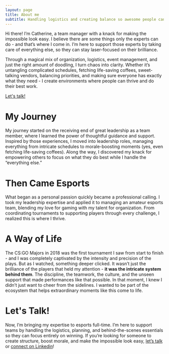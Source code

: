 ```yaml
---
layout: page
title: About me
subtitle: Handling logistics and creating balance so awesome people can focus on being brilliant at what they do best
---
```


Hi there! I’m Catherine, a team manager with a knack for making the impossible look easy. I believe there are some things only the experts can do - and that’s where I come in. I’m here to support those experts by taking care of everything else, so they can stay laser-focused on their brilliance.

Through a magical mix of organization, logistics, event management, and just the right amount of doodling, I turn chaos into clarity. Whether it’s untangling complicated schedules, fetching life-saving coffees, sweet-talking vendors, balancing priorities, and making sure everyone has exactly what they need - I create environments where people can thrive and do their best work.

[Let's talk!](mailto:catherine.ballarin@proton.me)

# My Journey
My journey started on the receiving end of great leadership as a team member, where I learned the power of thoughtful guidance and support. Inspired by those experiences, I moved into leadership roles, managing everything from intricate schedules to morale-boosting moments (yes, even fetching life-saving coffees). Along the way, I discovered my knack for empowering others to focus on what they do best while I handle the “everything else.”

# Then Came Esports
What began as a personal passion quickly became a professional calling. I took my leadership expertise and applied it to managing an amateur esports team, blending my love for gaming with my talent for organization. From coordinating tournaments to supporting players through every challenge, I realized this is where I thrive.

# A Way of Life
The CS:GO Majors in 2018 was the first tournament I saw from start to finish - and I was completely captivated by the intensity and precision of the plays. But as I watched, something deeper clicked. It wasn’t just the brilliance of the players that held my attention - **it was the intricate system behind them**. The discipline, the teamwork, the culture, and the unseen support that made performances like that possible. In that moment, I knew I didn’t just want to cheer from the sidelines. I wanted to be part of the ecosystem that helps extraordinary moments like this come to life.

# Let's Talk!
Now, I’m bringing my expertise to esports full-time. I’m here to support teams by handling the logistics, planning, and behind-the-scenes essentials so they can focus entirely on winning. If you’re looking for someone to create structure, boost morale, and make the impossible look easy, [let’s talk](mailto:catherine.ballarin@proton.me) or [connect on Linkedin](https://www.linkedin.com/in/catherineballarin/)!
